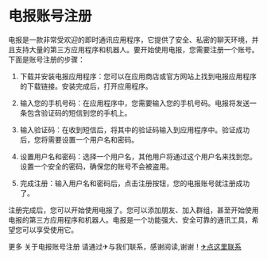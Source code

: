 # 电报账号注册

电报是一款非常受欢迎的即时通讯应用程序，它提供了安全、私密的聊天环境，并且支持大量的第三方应用程序和机器人。要开始使用电报，您需要注册一个账号。下面是账号注册的步骤：

1. 下载并安装电报应用程序：您可以在应用商店或官方网站上找到电报应用程序的下载链接。安装完成后，打开应用程序。

2. 输入您的手机号码：在应用程序中，您需要输入您的手机号码。电报将发送一条包含验证码的短信到您的手机上。

3. 输入验证码：在收到短信后，将其中的验证码输入到应用程序中。验证成功后，您将需要设置一个用户名和密码。

4. 设置用户名和密码：选择一个用户名，其他用户将通过这个用户名来找到您。设置一个安全的密码，确保您的账号不会被盗用。

5. 完成注册：输入用户名和密码后，点击注册按钮，您的电报账号就注册成功了。

注册完成后，您可以开始使用电报了。您可以添加朋友、加入群组，甚至开始使用电报的第三方应用程序和机器人。电报是一个功能强大、安全可靠的通讯工具，希望您可以享受使用它。

更多 关于电报账号注册 请通过✈与我们联系，感谢阅读,谢谢！[✈点这里联系](https://d.k02.cc)